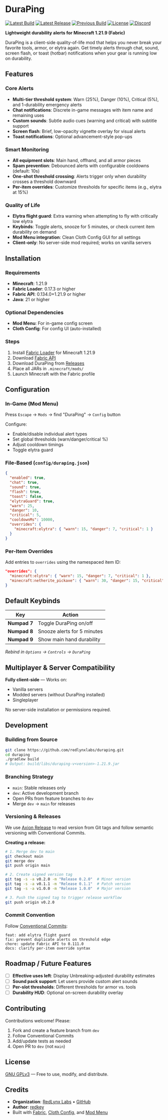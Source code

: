 # DuraPing

[![Latest Build](https://img.shields.io/github/actions/workflow/status/redlynxlabs/duraping/release.yml?branch=main&logo=github&style=for-the-badge&label=Build)](https://github.com/redlynxlabs/duraping/actions/workflows/release.yml)
[![Latest Release](https://img.shields.io/github/v/release/redlynxlabs/duraping?logo=github&style=for-the-badge&label=Latest)](https://github.com/redlynxlabs/duraping/releases/latest)
[![Previous Build](https://img.shields.io/github/actions/workflow/status/redlynxlabs/duraping/release.yml?branch=stable/1.21.9&logo=github&style=for-the-badge&label=Build)](https://github.com/redlynxlabs/duraping/actions/workflows/release.yml)
[![License](https://img.shields.io/github/license/redlynxlabs/duraping?logo=github&style=for-the-badge)](https://github.com/redlynxlabs/duraping/blob/main/LICENSE)
[![Discord](https://img.shields.io/discord/1402745018682179624?label=discord&logo=discord&logoColor=white&style=for-the-badge)](https://discord.gg/hologram)

**Lightweight durability alerts for Minecraft 1.21.9 (Fabric)**

DuraPing is a client-side quality-of-life mod that helps you never break your favorite tools, armor, or elytra again. Get timely alerts through chat, sound, screen flash, or toast (hotbar) notifications when your gear is running low on durability.

## Features

### Core Alerts
- **Multi-tier threshold system**: Warn (25%), Danger (10%), Critical (5%), and 1-durability emergency alerts
- **Chat notifications**: Discrete in-game messages with item name and remaining uses
- **Custom sounds**: Subtle audio cues (warning and critical) with subtitle support
- **Screen flash**: Brief, low-opacity vignette overlay for visual alerts
- **Toast notifications**: Optional advancement-style pop-ups

### Smart Monitoring
- **All equipment slots**: Main hand, offhand, and all armor pieces
- **Spam prevention**: Debounced alerts with configurable cooldowns (default: 10s)
- **One-shot threshold crossing**: Alerts trigger only when durability crosses a threshold downward
- **Per-item overrides**: Customize thresholds for specific items (e.g., elytra at 15%)

### Quality of Life
- **Elytra flight guard**: Extra warning when attempting to fly with critically low elytra
- **Keybinds**: Toggle alerts, snooze for 5 minutes, or check current item durability on demand
- **Mod Menu integration**: Clean Cloth Config GUI for all settings
- **Client-only**: No server-side mod required; works on vanilla servers

## Installation

### Requirements
- **Minecraft**: 1.21.9
- **Fabric Loader**: 0.17.3 or higher
- **Fabric API**: 0.134.0+1.21.9 or higher
- **Java**: 21 or higher

### Optional Dependencies
- **Mod Menu**: For in-game config screen
- **Cloth Config**: For config UI (auto-installed)

### Steps
1. Install [Fabric Loader](https://fabricmc.net/use/) for Minecraft 1.21.9
2. Download [Fabric API](https://modrinth.com/mod/fabric-api)
3. Download DuraPing from [Releases](https://github.com/redlynxlabs/duraping/releases)
4. Place all JARs in `.minecraft/mods/`
5. Launch Minecraft with the Fabric profile

## Configuration

### In-Game (Mod Menu)
Press `Escape` → `Mods` → find "DuraPing" → `Config` button

Configure:
- Enable/disable individual alert types
- Set global thresholds (warn/danger/critical %)
- Adjust cooldown timings
- Toggle elytra guard

### File-Based (`config/duraping.json`)
```json
{
  "enabled": true,
  "chat": true,
  "sound": true,
  "flash": true,
  "toast": false,
  "elytraGuard": true,
  "warn": 25,
  "danger": 10,
  "critical": 5,
  "cooldownMs": 10000,
  "overrides": {
    "minecraft:elytra": { "warn": 15, "danger": 7, "critical": 1 }
  }
}
```

### Per-Item Overrides
Add entries to `overrides` using the namespaced item ID:
```json
"overrides": {
  "minecraft:elytra": { "warn": 15, "danger": 7, "critical": 1 },
  "minecraft:netherite_pickaxe": { "warn": 30, "danger": 15, "critical": 10 }
}
```

## Default Keybinds

| Key | Action |
|-----|--------|
| **Numpad 7** | Toggle DuraPing on/off |
| **Numpad 8** | Snooze alerts for 5 minutes |
| **Numpad 9** | Show main hand durability |

*Rebind in `Options` → `Controls` → `DuraPing`*

## Multiplayer & Server Compatibility

**Fully client-side** — Works on:
- Vanilla servers
- Modded servers (without DuraPing installed)
- Singleplayer

No server-side installation or permissions required.

## Development

### Building from Source
```bash
git clone https://github.com/redlynxlabs/duraping.git
cd duraping
./gradlew build
# Output: build/libs/duraping-v<version>-1.21.9.jar
```

### Branching Strategy
- `main`: Stable releases only
- `dev`: Active development branch
- Open PRs from feature branches to `dev`
- Merge `dev` → `main` for releases

### Versioning & Releases
We use [Axion Release](https://github.com/allegro/axion-release-plugin) to read version from Git tags and follow semantic versioning with Conventional Commits.

**Creating a release:**
```bash
# 1. Merge dev to main
git checkout main
git merge dev
git push origin main

# 2. Create signed version tag
git tag -s -a v0.2.0 -m "Release 0.2.0"  # Minor version
git tag -s -a v0.1.1 -m "Release 0.1.1"  # Patch version
git tag -s -a v1.0.0 -m "Release 1.0.0"  # Major version

# 3. Push the signed tag to trigger release workflow
git push origin v0.2.0
```

### Commit Convention
Follow [Conventional Commits](https://www.conventionalcommits.org/):
```
feat: add elytra flight guard
fix: prevent duplicate alerts on threshold edge
chore: update Fabric API to 0.111.0
docs: clarify per-item override syntax
```

## Roadmap / Future Features

- [ ] **Effective uses left**: Display Unbreaking-adjusted durability estimates
- [ ] **Sound pack support**: Let users provide custom alert sounds
- [ ] **Per-slot thresholds**: Different thresholds for armor vs. tools
- [ ] **Durability HUD**: Optional on-screen durability overlay

## Contributing

Contributions welcome! Please:
1. Fork and create a feature branch from `dev`
2. Follow Conventional Commits
3. Add/update tests as needed
4. Open PR to `dev` (not `main`)

## License

[GNU GPLv3](LICENSE) — Free to use, modify, and distribute.

## Credits

- **Organization**: [RedLynx Labs](https://redlynx.io) • [GitHub](https://github.com/redlynxlabs)
- **Author**: [redkey](https://github.com/redkeysh)
- Built with [Fabric](https://fabricmc.net/), [Cloth Config](https://github.com/shedaniel/cloth-config), and [Mod Menu](https://github.com/TerraformersMC/ModMenu)
